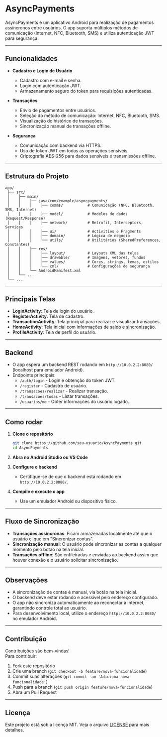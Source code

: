 # AsyncPayments

AsyncPayments é um aplicativo Android para realização de pagamentos assíncronos entre usuários. O app suporta múltiplos métodos de comunicação (Internet, NFC, Bluetooth, SMS) e utiliza autenticação JWT para segurança.

---

## Funcionalidades

- **Cadastro e Login de Usuário**
  - Cadastro com e-mail e senha.
  - Login com autenticação JWT.
  - Armazenamento seguro do token para requisições autenticadas.

- **Transações**
  - Envio de pagamentos entre usuários.
  - Seleção do método de comunicação: Internet, NFC, Bluetooth, SMS.
  - Visualização do histórico de transações.
  - Sincronização manual de transações offline.

- **Segurança**
  - Comunicação com backend via HTTPS.
  - Uso de token JWT em todas as operações sensíveis.
  - Criptografia AES-256 para dados sensíveis e transmissões offline.

---

## Estrutura do Projeto

```
app/
 ├── src/
 │    ├── main/
 │    │    ├── java/com/example/asyncpayments/
 │    │    │    ├── comms/           # Comunicação (NFC, Bluetooth, SMS, Internet)
 │    │    │    ├── model/           # Modelos de dados (Request/Response)
 │    │    │    ├── network/         # Retrofit, Interceptors, Services
 │    │    │    ├── ui/              # Activities e Fragments
 │    │    │    ├── domain/          # Lógica de negócio
 │    │    │    └── utils/           # Utilitários (SharedPreferences, Constantes)
 │    │    ├── res/
 │    │    │    ├── layout/          # Layouts XML das telas
 │    │    │    ├── drawable/        # Imagens, vetores, fundos
 │    │    │    ├── values/          # Cores, strings, temas, estilos
 │    │    │    └── xml/             # Configurações de segurança
 │    │    └── AndroidManifest.xml
 │    └── ...
 └── ...
```

---

## Principais Telas

- **LoginActivity**: Tela de login do usuário.
- **RegisterActivity**: Tela de cadastro.
- **TransactionActivity**: Tela principal para realizar e visualizar transações.
- **HomeActivity**: Tela inicial com informações de saldo e sincronização.
- **ProfileActivity**: Tela de perfil do usuário.

---

## Backend

- O app espera um backend REST rodando em `http://10.0.2.2:8080/` (localhost para emulador Android).
- Endpoints principais:
  - `/auth/login` - Login e obtenção do token JWT.
  - `/register` - Cadastro de usuário.
  - `/transacoes/realizar` - Realizar transação.
  - `/transacoes/todas` - Listar transações.
  - `/usuarios/me` - Obter informações do usuário logado.

---

## Como rodar

1. **Clone o repositório**
   ```sh
   git clone https://github.com/seu-usuario/AsyncPayments.git
   cd AsyncPayments
   ```

2. **Abra no Android Studio ou VS Code**

3. **Configure o backend**
   - Certifique-se de que o backend está rodando em `http://10.0.2.2:8080/`.

4. **Compile e execute o app**
   - Use um emulador Android ou dispositivo físico.

---

## Fluxo de Sincronização

- **Transações assíncronas**: Ficam armazenadas localmente até que o usuário clique em "Sincronizar contas".
- **Sincronização manual**: O usuário pode sincronizar as contas a qualquer momento pelo botão na tela inicial.
- **Transações offline**: São enfileiradas e enviadas ao backend assim que houver conexão e o usuário solicitar sincronização.

---

## Observações

- A sincronização de contas é manual, via botão na tela inicial.
- O backend deve estar rodando e acessível pelo endereço configurado.
- O app não sincroniza automaticamente ao reconectar à internet, garantindo controle total ao usuário.
- Para desenvolvimento local, utilize o endereço `http://10.0.2.2:8080/` no emulador Android.

---

## Contribuição

Contribuições são bem-vindas!  
Para contribuir:

1. Fork este repositório
2. Crie uma branch (`git checkout -b feature/nova-funcionalidade`)
3. Commit suas alterações (`git commit -am 'Adiciona nova funcionalidade'`)
4. Push para a branch (`git push origin feature/nova-funcionalidade`)
5. Abra um Pull Request

---

## Licença

Este projeto está sob a licença MIT. Veja o arquivo [LICENSE](../LICENSE) para mais detalhes.
